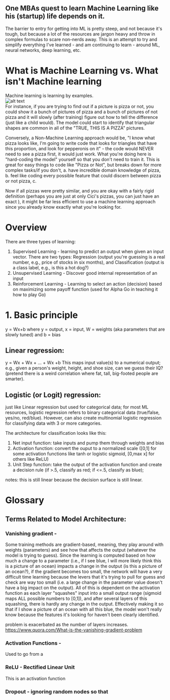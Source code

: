 ## One MBAs quest to learn Machine Learning like his (startup) life depends on it.
The barrier to entry for getting into ML is pretty steep, and not because it's tough, but because a lot of the resources are jargon heavy and throw in complex formulas to scare non-nerds away. This is an attempt to try and simplify everything I've learned - and am continuing to learn - around ML, neural networks, deep learning, etc.

# What is Machine Learning vs. What isn't Machine learning
Machine learning is learning by examples.  
![alt text](https://imgs.xkcd.com/comics/machine_learning.png)  
For instance, if you are trying to find out if a picture is pizza or not, you could show it a bunch of pictures of pizza and a bunch of pictures of not pizza and it will slowly (after training) figure out how to tell the difference (just like a child would). The model could start to identify that triangular shapes are common in all of the "TRUE, THIS IS A PIZZA" pictures.

Conversely, a Non-Machine Learning approach would be, "I know what pizza looks like, I'm going to write code that looks for triangles that have this proportion, and look for pepperonis on it" - the code would NEVER need to see a pizza first, it would just work. What you're doing here is "hard-coding the model" yourself so that you don't need to train it. This is great for easy things to code like "Pizza or Not", but breaks down for more complex tasks/if you don't, a. have incredible domain knowledge of pizza, b. feel like coding every possible feature that could discern between pizza or not pizza, c.

Now if all pizzas were pretty similar, and you are okay with a fairly rigid definition (perhaps you are just at only Cici's pizzas, you can just have an exact ), it might be far less efficient to use a machine learning approach since you already know exactly what you're looking for.

# Overview
There are three types of learning:
1. Supervised Learning - learning to predict an output when given an input vector. There are two types: Regression (output you're guessing is a real number, e.g., price of stocks in six months), and Classification (output is a class label, e.g., is this a hot dog?)
2. Unsupervised Learning - Discover good internal representation of an input
3. Reinforcement Learning - Learning to select an action (decision) based on maximizing some payoff function (used for Alpha Go in teaching it how to play Go)



# 1. Basic principle
y = Wx+b
where y = output, x = input, W = weights (aka parameters that are slowly tuned) and b = bias

## Linear regression:
y = Wx + Wx + ... + Wx +b
This maps input value(s) to a numerical output; e.g., given a person's weight, height, and shoe size, can we guess their IQ?
(pretend there is a weird correlation where fat, tall, big-footed people are smarter).

## Logistic (or Logit) regression:
just like Linear regression but used for categorical data;
for most ML resources, logistic regression refers to binary categorical data (true/false, yes/no, red/blue). However, can also create
multinomial logistic regression for classifying data with 3 or more categories.

The architecture for classification looks like this:
1. Net input function: take inputs and pump them through weights and bias
2. Activation function: convert the ouput to a normalized scale ([0,1] for some activation functions like tanh or logistic sigmoid, [0,max x] for others like ReLU)
3. Unit Step function: take the output of the activation function and create a decision rule (if >.5, classify as red; if <=.5, classify as blue);

notes: this is still linear because the decision surface is still linear.

# Glossary

## Terms Related to Model Architecture:

### Vanishing gradient -
Some training methods are gradient-based, meaning, they play around with weights (parameters) and see how that affects the output (whatever the model is trying to guess). Since the learning is computed based on how much a change to a parameter (i.e., if I see blue, I will more likely think this is a picture of an ocean) impacts a change in the output (is this a picture of an ocean?), if the gradient becomes too small, the network will have a very difficult time learning because the levers that it's trying to pull for guess and check are way too small (i.e. a large change in the parameter value doesn't have a big impact on the output). All of this is dependent on the activation function as each layer "squashes" input into a small output range (sigmoid maps ALL possible numbers to [0,1]), and after several layers of this squashing, there is hardly any change in the output. Effectively making it so that if I show a picture of an ocean with all this blue, the model won't really know because the features it's looking for haven't been clearly identified.

problem is exacerbated as the number of layers increases.
https://www.quora.com/What-is-the-vanishing-gradient-problem


### Activation Functions -
Used to go from a

### ReLU - Rectified Linear Unit
This is an activation function


### Dropout - ignoring random nodes so that
